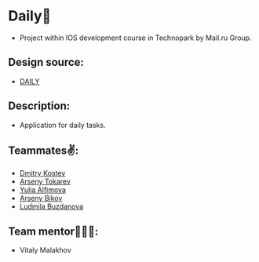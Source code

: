 # Daily📱
- Project within IOS development course in Technopark by Mail.ru Group. 

## Design source:
- [DAILY](https://www.figma.com/file/438ObOvoe2mRAs4xrjTuJE/Daily-(Project)?node-id=1%3A2)

## Description:
- Application for daily tasks.

## Teammates✌️:
- [Dmitry Kostev](https://github.com/LDK28)
- [Arseny Tokarev](https://github.com/BAUMANEZ)
- [Yulia Alfimova](https://github.com/JuliaAlfimova)
- [Arseny Bikov](https://github.com/INGIBITR)
- [Ludmila Buzdanova](https://github.com/nebelglanz)

## Team mentor👨‍👧‍👦:
- Vitaly Malakhov
